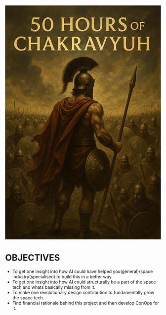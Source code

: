 ![Alt](chakravyuh.png)

# OBJECTIVES 

* To get one insight into how AI could have helped you(general)/space industry(specialised) to build this in a better way. 
* To get one insight into how AI could structurally be a part of the space tech and whats basically missing from it. 
* To make one revolutionary design contribution to fundamentally grow the space tech. 
* Find financial rationale behind this project and then develop ConOps for it. 